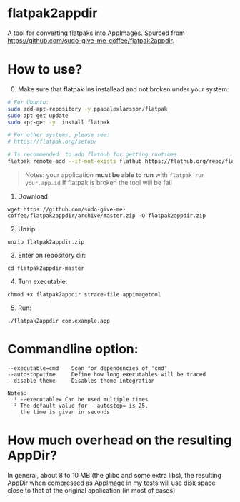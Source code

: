 # flatpak2appdir

A tool for converting flatpaks into AppImages. Sourced from https://github.com/sudo-give-me-coffee/flatpak2appdir.

# How to use?

0. Make sure that flatpak ins installead and not broken under your system:
```bash
# For Ubuntu:
sudo add-apt-repository -y ppa:alexlarsson/flatpak
sudo apt-get update
sudo apt-get -y  install flatpak

# For other systems, please see:
# https://flatpak.org/setup/

# Is recommended  to add flathub for getting runtimes
flatpak remote-add --if-not-exists flathub https://flathub.org/repo/flathub.flatpakrepo

```
> Notes: your application **must be able to run** with `flatpak run your.app.id`
> If flatpak is broken the tool will be fail

1. Download
```
wget https://github.com/sudo-give-me-coffee/flatpak2appdir/archive/master.zip -O flatpak2appdir.zip
```

2. Unzip
```
unzip flatpak2appdir.zip
```

3. Enter on repository dir:
```
cd flatpak2appdir-master
```


4. Turn executable:
```
chmod +x flatpak2appdir strace-file appimagetool
```

5. Run:
```
./flatpak2appdir com.example.app
```

# Commandline option:

```
--executable=cmd    Scan for dependencies of 'cmd'
--autostop=time     Define how long executables will be traced
--disable-theme     Disables theme integration

Notes:
  ¹ --executable= Can be used multiple times
  ² The default value for --autostop= is 25,
    the time is given in seconds
```

# How much overhead on the resulting AppDir?

In general, about 8 to 10 MB (the glibc and some extra libs), the resulting AppDir when compressed as AppImage in my tests will use disk space close to that of the original application (in most of cases)

